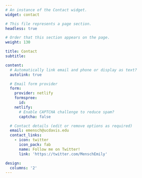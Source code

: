 ```yaml
---
# An instance of the Contact widget.
widget: contact

# This file represents a page section.
headless: true

# Order that this section appears on the page.
weight: 130

title: Contact
subtitle:

content:
  # Automatically link email and phone or display as text?
  autolink: true

  # Email form provider
  form:
    provider: netlify
    formspree:
      id:
    netlify:
      # Enable CAPTCHA challenge to reduce spam?
      captcha: false

  # Contact details (edit or remove options as required)
  email: emensch@ucdavis.edu
  contact_links:
    - icon: twitter
      icon_pack: fab
      name: Follow me on Twitter!
      link: 'https://twitter.com/MenschEmily'

design:
  columns: '2'
---
```

